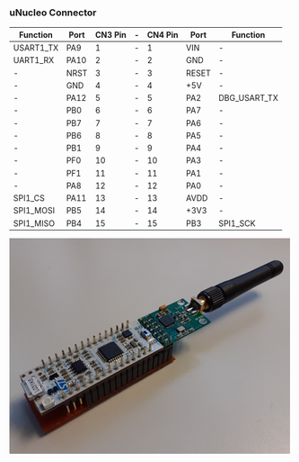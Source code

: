 ### uNucleo Connector
                    
Function | Port | CN3 Pin |-| CN4 Pin |Port| Function
----------|------|-----------|-|----------|----|----------
USART1_TX|PA9|1|-|1|VIN|-
UART1_RX|PA10|2|-|2|GND|-
-|NRST|3|-|3|RESET|-
-|GND|4|-|4|+5V|-
-|PA12|5|-|5|PA2|DBG_USART_TX
-|PB0|6|-|6|PA7|-
-|PB7|7|-|7|PA6|-
-|PB6|8|-|8|PA5|-
-|PB1|9|-|9|PA4|-
-|PF0|10|-|10|PA3|-
-|PF1|11|-|11|PA1|-
-|PA8|12|-|12|PA0|-
SPI1_CS|PA11|13|-|13|AVDD|-
SPI1_MOSI|PB5|14|-|14|+3V3|-
SPI1_MISO|PB4|15|-|15|PB3|SPI1_SCK


![](https://github.com/PavlenkoG/L031_nRF905/blob/master/Doc/uNucleo_with_nRF905.png)